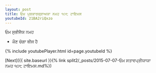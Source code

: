```yaml
---
layout: post
title: ਓਮ ਪੁਸ਼ਕਾਰਕ੍ਸ਼ਾਅਯਾ ਨਮਹ ੧੦੮ ਟਾਇਮਸ
youtubeId: 21BA2riQxzo
---
```

 
 
 ਓਮ ਸੁਭੀਜੈਯ ਨਮਹ  
 
 -  ਕੌਣ ਚੰਗਾ ਬੀਜ ਹੈ 
 
  
 
  
 
 
 
 
 
 


{% include youtubePlayer.html id=page.youtubeId %}
 
[Next]({{ site.baseurl }}{% link  split2/_posts/2015-07-07-ਓਮ ਸਤਾਵਪ੍ਰੀਯਾਯਾ ਨਮਹ ੧੦੮ ਟਾਇਮਸ.md%})
 
